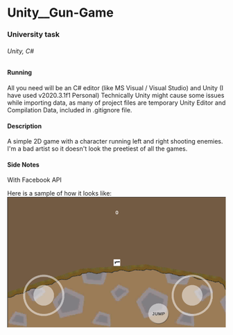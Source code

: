 # Unity__Gun-Game
### University task
###### Unity, C#
#### Running
All you need will be an C# editor (like MS Visual / Visual Studio) and Unity (I have used v2020.3.1f1 Personal)
Technically Unity might cause some issues while importing data, as many of project files are temporary Unity Editor and Compilation Data, included in .gitignore file.
#### Description
A simple 2D game with a character running left and right shooting enemies. I'm a bad artist so it doesn't look the preetiest of all the games.
#### Side Notes
With Facebook API

Here is a sample of how it looks like:
![Sample Screenshot](https://github.com/MikiWiX/Unity__Gun-Game/blob/main/Sample.png)

